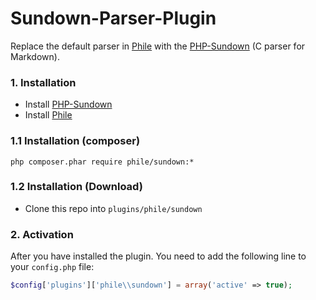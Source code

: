 Sundown-Parser-Plugin
=====================

Replace the default parser in [Phile](https://github.com/PhileCMS/Phile) with the [PHP-Sundown](https://github.com/chobie/php-sundown) (C parser for Markdown).

### 1. Installation

* Install [PHP-Sundown](https://github.com/chobie/php-sundown)
* Install [Phile](https://github.com/PhileCMS/Phile)

### 1.1 Installation (composer)
```
php composer.phar require phile/sundown:*
```
### 1.2 Installation (Download)

* Clone this repo into `plugins/phile/sundown`

### 2. Activation

After you have installed the plugin. You need to add the following line to your `config.php` file:

```php
$config['plugins']['phile\\sundown'] = array('active' => true);
```